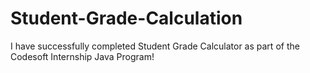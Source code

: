 # Student-Grade-Calculation
I have successfully completed Student Grade Calculator as part of the Codesoft Internship Java Program! 
